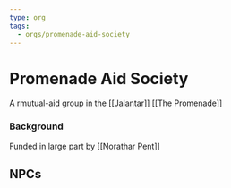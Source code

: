 ```yaml
---
type: org
tags:
  - orgs/promenade-aid-society
---
```


# Promenade Aid Society

A rmutual-aid group in the [[Jalantar]] [[The Promenade]]

### Background
Funded in large part by [[Norathar Pent]]

## NPCs

